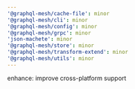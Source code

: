 ```yaml
---
'@graphql-mesh/cache-file': minor
'@graphql-mesh/cli': minor
'@graphql-mesh/config': minor
'@graphql-mesh/grpc': minor
'json-machete': minor
'@graphql-mesh/store': minor
'@graphql-mesh/transform-extend': minor
'@graphql-mesh/utils': minor
---
```


enhance: improve cross-platform support
